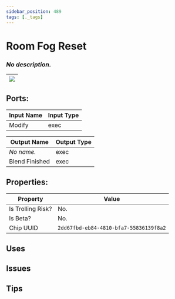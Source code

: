```yaml
---
sidebar_position: 489
tags: [._tags]
---
```


# Room Fog Reset


### *No description.*

| ![](https://images-ext-2.discordapp.net/external/MPmIaQzlEPmgGWlgi-WxBBXt0Bjv_zWPkg1y1f_sy3s/https/www.recroomcircuits.com/image/circuit/absolute-value?width=206&height=108) |
|-----|

## Ports:

| Input Name | Input Type |
|-----------|-----------|
| Modify | exec |

| Output Name | Output Type |
|-----------|-----------|
| *No name.* | exec |
| Blend Finished | exec |

## Properties:

| Property  | Value |
|-------------------|-----------|
| Is Trolling Risk? | No. |
| Is Beta? | No. |
| Chip UUID | `2dd67fbd-eb84-4810-bfa7-55836139f8a2` |

## Uses

## Issues

## Tips